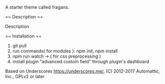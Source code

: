 A starter theme called fragans.

== Description ==

Description

== Installation ==

1. git pull
2. run commands( for modules ): npm init, npm install
3. npm run watch -> ( for css preprocessing )
4. install plugin "advanced custom field" through plugin's dashboard

Based on Underscores https://underscores.me/, (C) 2012-2017 Automattic, Inc., GPLv2 or later
